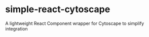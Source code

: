 # simple-react-cytoscape
A lightweight React Component wrapper for Cytoscape to simplify integration
